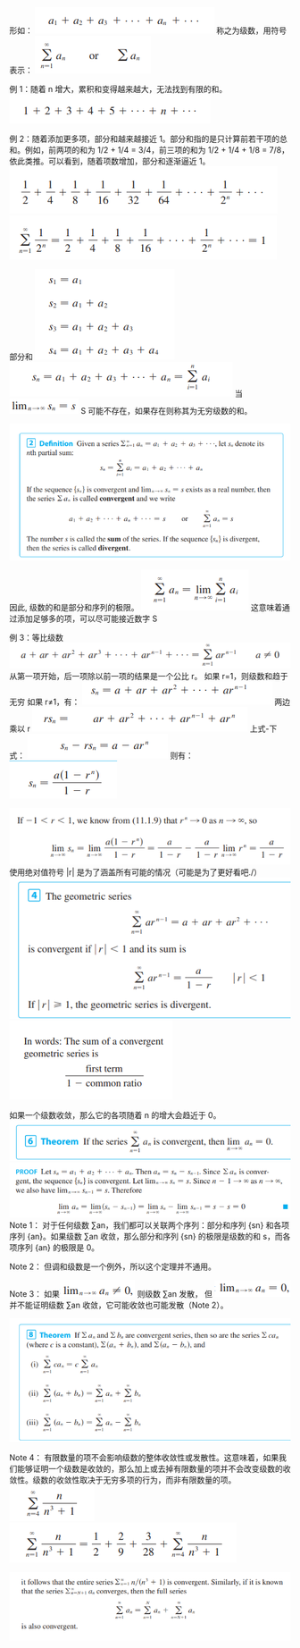 形如：
![](images/Pasted%20image%2020240919082428.png)
称之为级数，用符号表示：
![](images/Pasted%20image%2020240919082447.png)

例 1：随着 n 增大，累积和变得越来越大，无法找到有限的和。
![](images/Pasted%20image%2020240919083247.png)

例 2：随着添加更多项，部分和越来越接近 1。部分和指的是只计算前若干项的总和。例如，前两项的和为 1/2 + 1/4 = 3/4，前三项的和为 1/2 + 1/4 + 1/8 = 7/8，依此类推。可以看到，随着项数增加，部分和逐渐逼近 1。
![](images/Pasted%20image%2020240919083454.png)
![](images/Pasted%20image%2020240919083546.png)

部分和
![](images/Pasted%20image%2020240919083959.png)
![](images/Pasted%20image%2020240919084005.png)
当![](images/Pasted%20image%2020240919084026.png)
S 可能不存在，如果存在则称其为无穷级数的和。

![](images/Pasted%20image%2020240919083627.png)

因此, 级数的和是部分和序列的极限。
![](images/Pasted%20image%2020240919083829.png)
这意味着通过添加足够多的项，可以尽可能接近数字 S

例 3：等比级数
![](images/Pasted%20image%2020240919084235.png)
从第一项开始，后一项除以前一项的结果是一个公比 r。
如果 r=1，则级数和趋于无穷
如果 r≠1，有：
![](images/Pasted%20image%2020240919084632.png)
两边乘以 r
![](images/Pasted%20image%2020240919084640.png)
上式-下式：
![](images/Pasted%20image%2020240919084836.png)
则有：
![](images/Pasted%20image%2020240919084852.png)

![](images/Pasted%20image%2020240919084956.png)
使用绝对值符号 |r| 是为了涵盖所有可能的情况（可能是为了更好看吧./）
![](images/Pasted%20image%2020240919085048.png)
![](images/Pasted%20image%2020240919085244.png)

如果一个级数收敛，那么它的各项随着 n 的增大会趋近于 0。
![](images/Pasted%20image%2020240919091016.png)
![](images/Pasted%20image%2020240919091324.png)
Note 1：
对于任何级数 ∑an，我们都可以关联两个序列：部分和序列 {sn} 和各项序列 {an}。如果级数 ∑an 收敛，那么部分和序列 {sn} 的极限是级数的和 s，而各项序列 {an} 的极限是 0。

Note 2：
但调和级数是一个例外，所以这个定理并不通用。

Note 3：
如果![](images/Pasted%20image%2020240919091652.png)
则级数 ∑an 发散，
但
![](images/Pasted%20image%2020240919091716.png)
并不能证明级数 ∑an 收敛，它可能收敛也可能发散（Note 2）。

![](images/Pasted%20image%2020240919091810.png)

Note 4：
有限数量的项不会影响级数的整体收敛性或发散性。这意味着，如果我们能够证明一个级数是收敛的，那么加上或去掉有限数量的项并不会改变级数的收敛性。级数的收敛性取决于无穷多项的行为，而非有限数量的项。
![](images/Pasted%20image%2020240919092132.png)
![](images/Pasted%20image%2020240919092141.png)

![](images/Pasted%20image%2020240919092251.png)